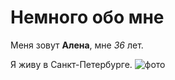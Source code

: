 # Немного обо мне

Меня зовут **Алена**, мне *36* лет.

Я живу в Санкт-Петербурге.
![фото](10369384_592422730869716_795950362_n_17843536273012773.jpg)